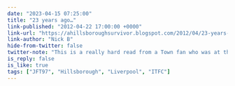 ```yaml
---
date: "2023-04-15 07:25:00"
title: "23 years ago…"
link-published: "2012-04-22 17:00:00 +0000"
link-url: "https://ahillsboroughsurvivor.blogspot.com/2012/04/23-years-ago.html"
link-author: "Nick B"
hide-from-twitter: false
twitter-note: "This is a really hard read from a Town fan who was at the Hillsborough tragedy – but you should read it."
is_reply: false
is_like: true
tags: ["JFT97", "Hillsborough", "Liverpool", "ITFC"]
---
```



